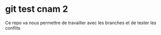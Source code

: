 # git test cnam 2

Ce repo va nous permettre de travailler avec les branches et de tester les conflits